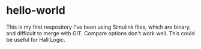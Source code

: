 # hello-world
This is my first respository
I've been using Simulink files, which are binary, and difficult to merge with GIT.  Compare options don't work well.
This could be useful for Hall Logic.
